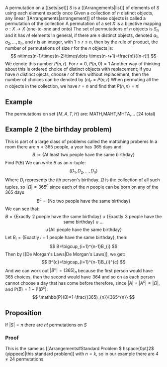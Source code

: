 A permutation on a [[sets|set]] $S$ is a [[Arrangements|list]] of elements of $S$ using each element exactly once
Given a collection of $n$ distinct objects, any linear [[Arrangements|arrangement]] of these objects is called a permutation of the collection 
A permutation of a set $X$ is a bijective mapping $\sigma:X\to X$ (one-to-one and onto)
The set of permutations of $n$ objects is $S_{n}$ and it has $n!$ elements
In general, if there are $n$ distinct objects, denoted $a_{1},a_{2},\dots,a_{n}$, and $r$ is an integer, with $1\leq r\leq n$, then by the rule of product, the number of permutations of size $r$ for the $n$ objects is:
$$
n\times(n-1)\times(n-2)\times\dots \times(n-r+1)=\frac{n!}{(n-r)!}
$$
We denote this number $P(n,r)$. For $r=0$, $P(n,0)=1$
Another way of thinking about this is ordered choice of distinct objects with replacement; if you have $n$ distinct ojects, choose $r$ of them without replacement, then the number of choices can be denoted by $(n)_{r}=P(n,r)$
When permuting all the $n$ objects in the collection, we have $r=n$ and find that $P(n,n)=n!$
## Example
The permutations on set $\{ M,A,T,H \}$ are:
MATH,MAHT,MHTA,... ($\hspace{0pt}24$ total)
## Example $\hspace{0pt}2$ (the birthday problem)
This is part of a large class of problems called the mattching probems
In a room there are $n<365$ people, a year has $\hspace{0pt}365$ days and:
$$
B:=\{ \text{At least two people have the same birthday} \}
$$
Find $\mathbb{P}(B)$
We can write $B$ as an $n$-tuple:
$$
(D_{1},D_{2},\dots,D_{n})
$$
Where $D_{i}$ represents the $i$th person's birthday. $\Omega$ is the collection of all such tuples, so $|\Omega|=365^n$ since each of the $n$ people can be born on any of the $\hspace{0pt}365$ days
$$
B^c=\{ \text{No two people have the same birthday} \}
$$
We can see that:
$$
B=\{ \text{Exactly $\hspace{0pt}2$ poeple have the same birthday} \}\cup \{ \text{Exactly $\hspace{0pt}3$ people have the same birthday} \}\cup\dots 
$$
$$
 \cup \{ \text{All people have the same birthday} \}
$$
Let $B_{i}=\{ \text{Exactly }i+1\text{ people have the same birthday} \}$, then:
$$
B=\bigcup_{i=1}^{n-1}B_{i}
$$
Then by [[De Morgan's Laws|De Morgan's Laws]], we get:
$$
B^{c}=\bigcap_{i=1}^{n-1}B_{i}^{c}
$$
And we can work out $|B^{c}|=(365)_{n}$ because the first person would have $\hspace{0pt}365$ choices, then the second would have $\hspace{0pt}364$ and so on as each person cannot choose a day that has come before therefore, since $|A|+|A^{c}|=|\Omega|$, and $\mathbb{P}(B)=1-\mathbb{P}(B^{c})$:
$$
\mathbb{P}(B)=1-\frac{(365)_{n}}{365^{n}}
$$

## Proposition
If $|S|=n$ there are $n!$ permutations on $S$
### Proof
This is the same as [[Arrangements#Standard Problem $ hspace{0pt}2$ (yippeee)|this standard problem]] with $n=k$, so in our example there are $4\neq 24$ permutations

